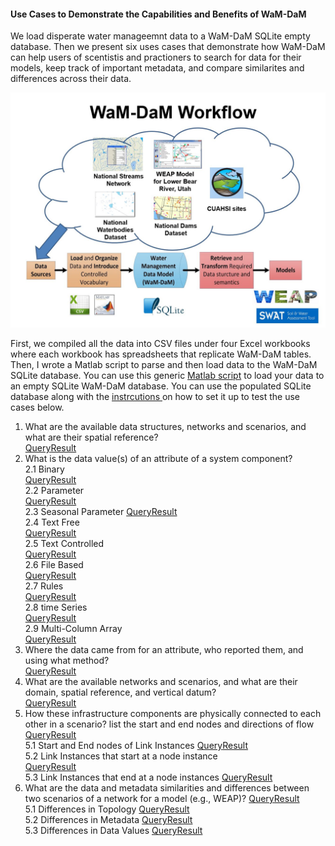 #### Use Cases to Demonstrate the Capabilities and Benefits of WaM-DaM

We load disperate water manageemnt data to a WaM-DaM SQLite empty database. Then we present six uses cases that demonstrate how WaM-DaM can help users of scentistis and practioners to search for data for their models, keep track of important metadata, and compare similarites and differences across their data.

![](https://github.com/amabdallah/WaM-DaM/blob/master/Files/Figures/WaM-DaM_workflowExample.JPG)

First, we compiled all the data into CSV files under four Excel workbooks where each workbook has spreadsheets that replicate WaM-DaM tables. Then, I wrote a Matlab script to parse and then load data to the WaM-DaM SQLite database. You can use this generic [Matlab script](https://github.com/amabdallah/WaM-DaM/blob/master/Files/MatlabScript/AutomateLoadingDataToWaMDaM.m) to load your data to an empty SQLite WaM-DaM database. You can use the populated SQLite database along with the  <a href="https://github.com/amabdallah/WaM-DaM/blob/master/docs/SQLite_Instructions.md" target="_blank"> instrcutions </a> on how to set it up to test the use cases below. 

  

1. What are the available data structures, networks and scenarios, and what are their spatial reference?    
[Query]()[Result]()  
2.	What is the data value(s) of an attribute of a system component?    
2.1 Binary  
[Query]()[Result]()   
2.2 Parameter  
[Query]()[Result]()  
2.3 Seasonal Parameter 
[Query]()[Result]()    
2.4 Text Free  
[Query]()[Result]()  
2.5 Text Controlled    
[Query]()[Result]()    
2.6 File Based  
[Query]()[Result]()  
2.7 Rules  
[Query]()[Result]()    
2.8 time Series    
[Query]()[Result]()   
2.9 Multi-Column Array    
[Query]()[Result]()  
3.	Where the data came from for an attribute, who reported them, and using what method?  
[Query]()[Result]()  
4.	What are the available networks and scenarios, and what are their domain, spatial reference, and vertical datum?  
[Query]()[Result]()  
5.	How these infrastructure components are physically connected to each other in a scenario? list the start and end nodes and directions of flow 
[Query]()[Result]()  
5.1 Start and End nodes of Link Instances 
[Query]()[Result]()  
5.2 Link Instances that start at a node instance  
[Query]()[Result]()  
5.3 Link Instances that end at a node instances 
[Query]()[Result]()  
6.	What are the data and metadata similarities and differences between two scenarios of a network for a model (e.g., WEAP)?
[Query]()[Result]()  
5.1 Differences in Topology 
[Query]()[Result]()  
5.2 Differences in Metadata
[Query]()[Result]()  
5.3 Differences in Data Values 
[Query]()[Result]()  

